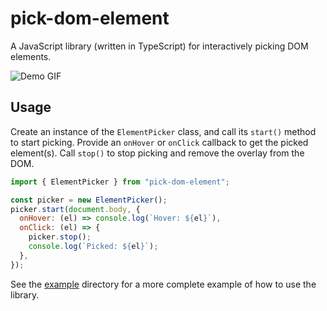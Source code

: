 # pick-dom-element

A JavaScript library (written in TypeScript) for interactively picking DOM elements.

![Demo GIF](https://user-images.githubusercontent.com/110275/95014911-02d42d80-0642-11eb-856e-301b00f8fbf9.gif)

## Usage

Create an instance of the `ElementPicker` class, and call its `start()` method to start picking. Provide an `onHover` or `onClick` callback to get the picked element(s). Call `stop()` to stop picking and remove the overlay from the DOM.

```javascript
import { ElementPicker } from "pick-dom-element";

const picker = new ElementPicker();
picker.start(document.body, {
  onHover: (el) => console.log(`Hover: ${el}`),
  onClick: (el) => {
    picker.stop();
    console.log(`Picked: ${el}`);
  },
});
```

See the [example](example/) directory for a more complete example of how to use the library.
